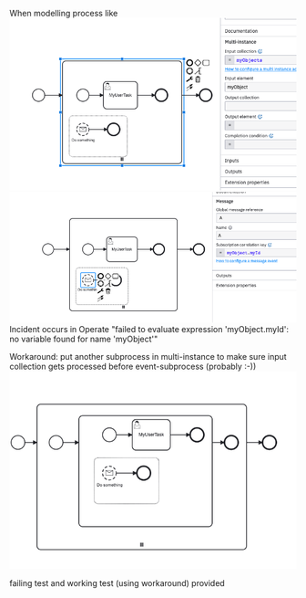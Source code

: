When modelling process like
![mi-properties](multi-instance-properties.png)
![message-subprocess-properties](event-subprocess-properties.png)
Incident occurs in Operate "failed to evaluate expression 'myObject.myId': no variable found for name 'myObject'"

Workaround: put another subprocess in multi-instance to make sure input collection gets processed before event-subprocess (probably :-))
![message-subprocess-properties](workaround.png)

failing test and working test (using workaround) provided
